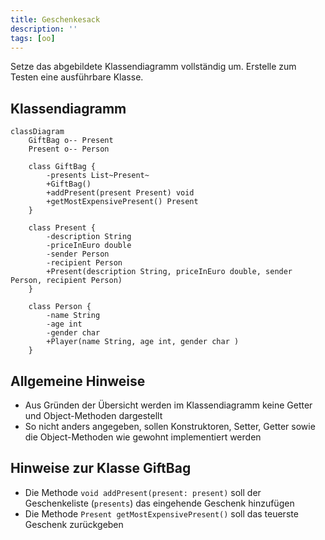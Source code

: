 ```yaml
---
title: Geschenkesack
description: ''
tags: [oo]
---
```


Setze das abgebildete Klassendiagramm vollständig um. Erstelle zum Testen eine
ausführbare Klasse.

## Klassendiagramm

```mermaid
classDiagram
    GiftBag o-- Present
    Present o-- Person

    class GiftBag {
        -presents List~Present~
        +GiftBag()
        +addPresent(present Present) void
        +getMostExpensivePresent() Present
    }

    class Present {
        -description String
        -priceInEuro double
        -sender Person
        -recipient Person
        +Present(description String, priceInEuro double, sender Person, recipient Person)
    }

    class Person {
        -name String
        -age int
        -gender char
        +Player(name String, age int, gender char )
    }
```

## Allgemeine Hinweise

- Aus Gründen der Übersicht werden im Klassendiagramm keine Getter und
  Object-Methoden dargestellt
- So nicht anders angegeben, sollen Konstruktoren, Setter, Getter sowie die
  Object-Methoden wie gewohnt implementiert werden

## Hinweise zur Klasse GiftBag

- Die Methode `void addPresent(present: present)` soll der Geschenkeliste
  (`presents`) das eingehende Geschenk hinzufügen
- Die Methode `Present getMostExpensivePresent()` soll das teuerste Geschenk
  zurückgeben
